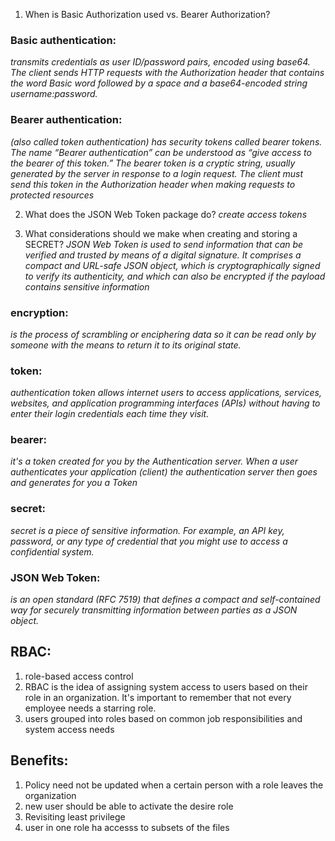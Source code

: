 1. When is Basic Authorization used vs. Bearer Authorization?
### Basic authentication:
*transmits credentials as user ID/password pairs, encoded using base64. The client sends HTTP requests with the Authorization header that contains the word Basic word followed by a space and a base64-encoded string username:password.*

### Bearer authentication:
*(also called token authentication) has security tokens called bearer tokens. The name “Bearer authentication” can be understood as “give access to the bearer of this token.” The bearer token is a cryptic string, usually generated by the server in response to a login request. The client must send this token in the Authorization header when making requests to protected resources*

2. What does the JSON Web Token package do?
*create access tokens*

3. What considerations should we make when creating and storing a SECRET?
*JSON Web Token is used to send information that can be verified and trusted by means of a digital signature. It comprises a compact and URL-safe JSON object, which is cryptographically signed to verify its authenticity, and which can also be encrypted if the payload contains sensitive information*

### encryption:
 *is the process of scrambling or enciphering data so it can be read only by someone with the means to return it to its original state.*

### token:
*authentication token allows internet users to access applications, services, websites, and application programming interfaces (APIs) without having to enter their login credentials each time they visit.*

### bearer:
*it's a token created for you by the Authentication server. When a user authenticates your application (client) the authentication server then goes and generates for you a Token*

### secret:
*secret is a piece of sensitive information. For example, an API key, password, or any type of credential that you might use to access a confidential system.*

### JSON Web Token:
*is an open standard (RFC 7519) that defines a compact and self-contained way for securely transmitting information between parties as a JSON object.*

## RBAC:
1. role-based access control
2. RBAC is the idea of assigning system access to users based on their role in an organization. It's important to remember that not every employee needs a starring role.
3. users grouped into roles based on common job responsibilities and system access needs

## Benefits:
1. Policy need not be updated when a certain person with a role leaves the organization
2. new user should be able to activate the desire role
3. Revisiting least privilege
4. user in one role ha accesss to subsets of the files